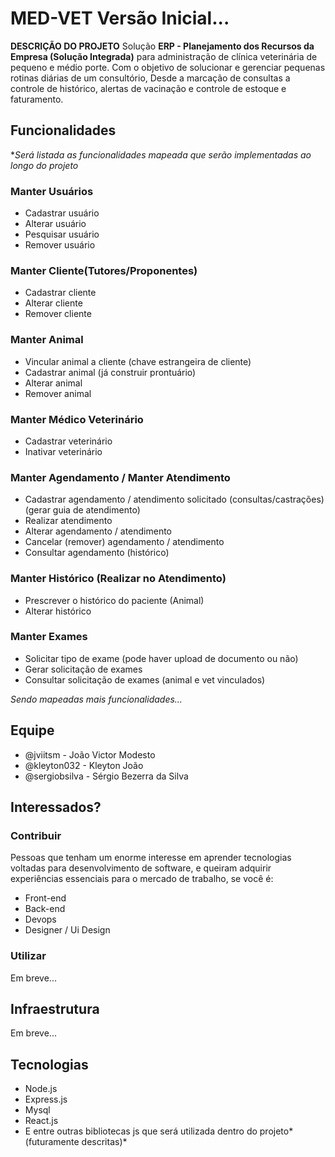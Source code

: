 # MED-VET **Versão Inicial**...
**DESCRIÇÃO DO PROJETO**
Solução **ERP - Planejamento dos Recursos da Empresa (Solução Integrada)** para administração de clínica veterinária de pequeno e médio porte. Com o objetivo de solucionar e gerenciar pequenas rotinas diárias de um consultório, Desde a marcação de consultas a controle de histórico, alertas de vacinação e controle de estoque e faturamento.

## Funcionalidades

**Será listada as funcionalidades mapeada que serão implementadas ao longo do projeto*

### Manter Usuários
 - Cadastrar usuário
 - Alterar usuário
 - Pesquisar usuário
 - Remover usuário  
 
### Manter Cliente(Tutores/Proponentes)
 - Cadastrar cliente 
 - Alterar cliente
 - Remover cliente

### Manter Animal

 - Vincular animal a cliente (chave estrangeira de cliente)   
 -  Cadastrar animal (já construir prontuário)    
 - Alterar animal    
 - Remover animal
 
### Manter Médico Veterinário
 - Cadastrar veterinário
 - Inativar veterinário

### Manter Agendamento / Manter Atendimento

- Cadastrar agendamento / atendimento solicitado (consultas/castrações)(gerar guia de atendimento)
- Realizar atendimento
- Alterar agendamento / atendimento
- Cancelar (remover) agendamento / atendimento
- Consultar agendamento (histórico)
    
    

### Manter Histórico (Realizar no Atendimento)
- Prescrever o histórico do paciente (Animal)
- Alterar histórico

### Manter Exames
- Solicitar tipo de exame (pode haver upload de documento ou não)
 - Gerar solicitação de exames
 - Consultar solicitação de exames (animal e vet vinculados)
    
 *Sendo mapeadas mais funcionalidades...*   

## Equipe 

- @jviitsm - João Victor Modesto
- @kleyton032 - Kleyton João 
- @sergiobsilva - Sérgio Bezerra da Silva

## Interessados?
### Contribuir
Pessoas que tenham um enorme interesse em aprender tecnologias voltadas para desenvolvimento de software, e queiram adquirir experiências essenciais para o mercado de trabalho, se você é: 

 - Front-end
 - Back-end
 - Devops
 - Designer / Ui Design
 
### Utilizar
Em breve...

## Infraestrutura

Em breve...
## Tecnologias

 - Node.js
 - Express.js
 - Mysql
 - React.js
 - E entre outras bibliotecas js que será utilizada dentro do projeto*(futuramente descritas)*
